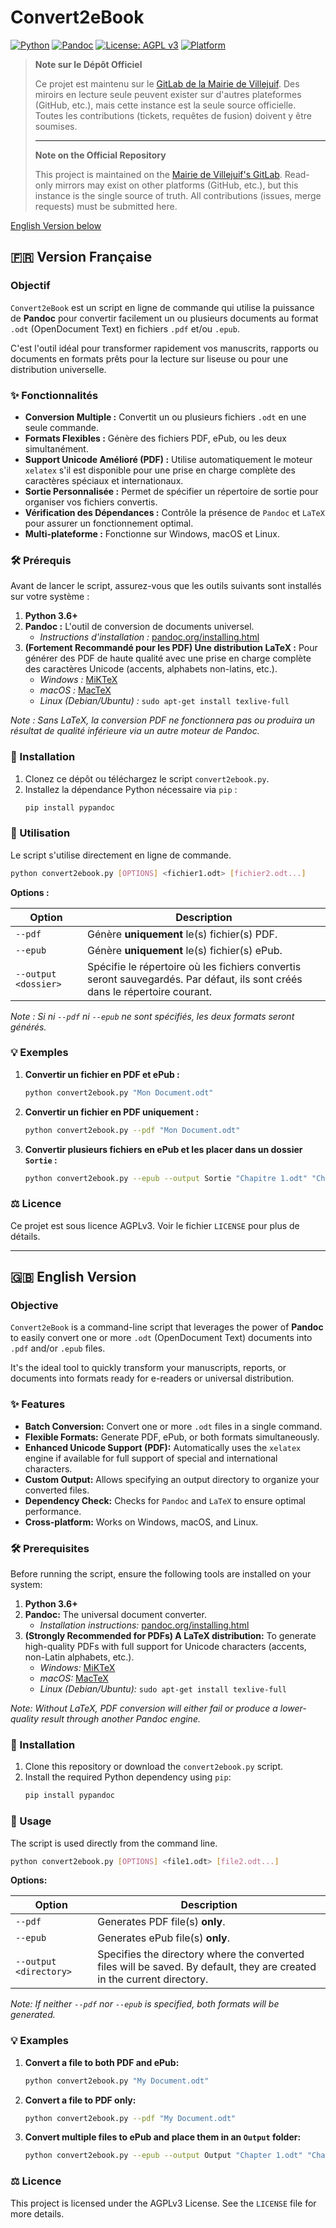 # Convert2eBook

[![Python](https://img.shields.io/badge/Python-3.6%2B-blue.svg?style=for-the-badge&logo=python&logoColor=white)](https://www.python.org/)
[![Pandoc](https://img.shields.io/badge/Pandoc-Required-yellow.svg?style=for-the-badge&logo=pandoc)](https://pandoc.org/)
[![License: AGPL v3](https://img.shields.io/badge/License-AGPLv3-blue.svg?style=for-the-badge)](https://www.gnu.org/licenses/agpl-3.0)
[![Platform](https://img.shields.io/badge/Platform-Linux%20%7C%20macOS%20%7C%20Windows-lightgrey.svg?style=for-the-badge&logo=linux)](https://www.linux.org/)

> **Note sur le Dépôt Officiel**
>
> Ce projet est maintenu sur le [GitLab de la Mairie de Villejuif](https://gitlab.villejuif.fr/J-COQBLIN/convert2ebook). Des miroirs en lecture seule peuvent exister sur d'autres plateformes (GitHub, etc.), mais cette instance est la seule source officielle. Toutes les contributions (tickets, requêtes de fusion) doivent y être soumises.
>
> ---
>
> **Note on the Official Repository**
>
> This project is maintained on the [Mairie de Villejuif's GitLab](https://gitlab.villejuif.fr/J-COQBLIN/convert2ebook). Read-only mirrors may exist on other platforms (GitHub, etc.), but this instance is the single source of truth. All contributions (issues, merge requests) must be submitted here.

[English Version below](#english-version)

## 🇫🇷 Version Française

### Objectif
`Convert2eBook` est un script en ligne de commande qui utilise la puissance de **Pandoc** pour convertir facilement un ou plusieurs documents au format `.odt` (OpenDocument Text) en fichiers `.pdf` et/ou `.epub`.

C'est l'outil idéal pour transformer rapidement vos manuscrits, rapports ou documents en formats prêts pour la lecture sur liseuse ou pour une distribution universelle.

### ✨ Fonctionnalités
- **Conversion Multiple :** Convertit un ou plusieurs fichiers `.odt` en une seule commande.
- **Formats Flexibles :** Génère des fichiers PDF, ePub, ou les deux simultanément.
- **Support Unicode Amélioré (PDF) :** Utilise automatiquement le moteur `xelatex` s'il est disponible pour une prise en charge complète des caractères spéciaux et internationaux.
- **Sortie Personnalisée :** Permet de spécifier un répertoire de sortie pour organiser vos fichiers convertis.
- **Vérification des Dépendances :** Contrôle la présence de `Pandoc` et `LaTeX` pour assurer un fonctionnement optimal.
- **Multi-plateforme :** Fonctionne sur Windows, macOS et Linux.

### 🛠️ Prérequis
Avant de lancer le script, assurez-vous que les outils suivants sont installés sur votre système :

1.  **Python 3.6+**
2.  **Pandoc :** L'outil de conversion de documents universel.
    -   *Instructions d'installation :* [pandoc.org/installing.html](https://pandoc.org/installing.html)
3.  **(Fortement Recommandé pour les PDF) Une distribution LaTeX :** Pour générer des PDF de haute qualité avec une prise en charge complète des caractères Unicode (accents, alphabets non-latins, etc.).
    -   *Windows :* [MiKTeX](https://miktex.org/)
    -   *macOS :* [MacTeX](https://www.tug.org/mactex/)
    -   *Linux (Debian/Ubuntu) :* `sudo apt-get install texlive-full`

*Note : Sans LaTeX, la conversion PDF ne fonctionnera pas ou produira un résultat de qualité inférieure via un autre moteur de Pandoc.*

### 🚀 Installation
1.  Clonez ce dépôt ou téléchargez le script `convert2ebook.py`.
2.  Installez la dépendance Python nécessaire via `pip` :
    ```bash
    pip install pypandoc
    ```

### 📖 Utilisation
Le script s'utilise directement en ligne de commande.

```bash
python convert2ebook.py [OPTIONS] <fichier1.odt> [fichier2.odt...]
```

**Options :**

| Option | Description |
|---|---|
| `--pdf` | Génère **uniquement** le(s) fichier(s) PDF. |
| `--epub` | Génère **uniquement** le(s) fichier(s) ePub. |
| `--output <dossier>` | Spécifie le répertoire où les fichiers convertis seront sauvegardés. Par défaut, ils sont créés dans le répertoire courant. |

*Note : Si ni `--pdf` ni `--epub` ne sont spécifiés, les deux formats seront générés.*

### 💡 Exemples

1.  **Convertir un fichier en PDF et ePub :**
    ```bash
    python convert2ebook.py "Mon Document.odt"
    ```

2.  **Convertir un fichier en PDF uniquement :**
    ```bash
    python convert2ebook.py --pdf "Mon Document.odt"
    ```

3.  **Convertir plusieurs fichiers en ePub et les placer dans un dossier `Sortie` :**
    ```bash
    python convert2ebook.py --epub --output Sortie "Chapitre 1.odt" "Chapitre 2.odt"
    ```

### ⚖️ Licence
Ce projet est sous licence AGPLv3. Voir le fichier `LICENSE` pour plus de détails.

---
<a name="english-version"></a>

## 🇬🇧 English Version

### Objective
`Convert2eBook` is a command-line script that leverages the power of **Pandoc** to easily convert one or more `.odt` (OpenDocument Text) documents into `.pdf` and/or `.epub` files.

It's the ideal tool to quickly transform your manuscripts, reports, or documents into formats ready for e-readers or universal distribution.

### ✨ Features
- **Batch Conversion:** Convert one or more `.odt` files in a single command.
- **Flexible Formats:** Generate PDF, ePub, or both formats simultaneously.
- **Enhanced Unicode Support (PDF):** Automatically uses the `xelatex` engine if available for full support of special and international characters.
- **Custom Output:** Allows specifying an output directory to organize your converted files.
- **Dependency Check:** Checks for `Pandoc` and `LaTeX` to ensure optimal performance.
- **Cross-platform:** Works on Windows, macOS, and Linux.

### 🛠️ Prerequisites
Before running the script, ensure the following tools are installed on your system:

1.  **Python 3.6+**
2.  **Pandoc:** The universal document converter.
    -   *Installation instructions:* [pandoc.org/installing.html](https://pandoc.org/installing.html)
3.  **(Strongly Recommended for PDFs) A LaTeX distribution:** To generate high-quality PDFs with full support for Unicode characters (accents, non-Latin alphabets, etc.).
    -   *Windows:* [MiKTeX](https://miktex.org/)
    -   *macOS:* [MacTeX](https://www.tug.org/mactex/)
    -   *Linux (Debian/Ubuntu):* `sudo apt-get install texlive-full`

*Note: Without LaTeX, PDF conversion will either fail or produce a lower-quality result through another Pandoc engine.*

### 🚀 Installation
1.  Clone this repository or download the `convert2ebook.py` script.
2.  Install the required Python dependency using `pip`:
    ```bash
    pip install pypandoc
    ```

### 📖 Usage
The script is used directly from the command line.

```bash
python convert2ebook.py [OPTIONS] <file1.odt> [file2.odt...]
```

**Options:**

| Option | Description |
|---|---|
| `--pdf` | Generates PDF file(s) **only**. |
| `--epub` | Generates ePub file(s) **only**. |
| `--output <directory>` | Specifies the directory where the converted files will be saved. By default, they are created in the current directory. |

*Note: If neither `--pdf` nor `--epub` is specified, both formats will be generated.*

### 💡 Examples

1.  **Convert a file to both PDF and ePub:**
    ```bash
    python convert2ebook.py "My Document.odt"
    ```

2.  **Convert a file to PDF only:**
    ```bash
    python convert2ebook.py --pdf "My Document.odt"
    ```

3.  **Convert multiple files to ePub and place them in an `Output` folder:**
    ```bash
    python convert2ebook.py --epub --output Output "Chapter 1.odt" "Chapter 2.odt"
    ```

### ⚖️ Licence
This project is licensed under the AGPLv3 License. See the `LICENSE` file for more details.